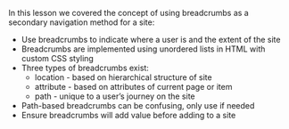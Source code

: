 In this lesson we covered the concept of using breadcrumbs as a secondary navigation method for a site:

- Use breadcrumbs to indicate where a user is and the extent of the site
- Breadcrumbs are implemented using unordered lists in HTML with custom CSS styling
- Three types of breadcrumbs exist:
  - location - based on hierarchical structure of site
  - attribute - based on attributes of current page or item
  - path - unique to a user’s journey on the site
- Path-based breadcrumbs can be confusing, only use if needed
- Ensure breadcrumbs will add value before adding to a site
